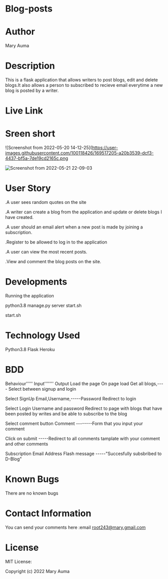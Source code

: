 # Blog-posts
# Author
Mary Auma
# Description
This is a flask application that allows writers to post blogs, edit and delete blogs.It also allows a person to subscribed to recieve email everytime a new blog is posted by a writer.
# Live Link

# Sreen short

![Screenshot from 2022-05-20 14-12-25](https://user-images.githubusercontent.com/100118426/169517205-a20b3539-dcf3-4437-bf5a-7de19cd2165c.png

![Screenshot from 2022-05-21 22-09-03](https://user-images.githubusercontent.com/100118426/169666047-44377018-8530-4cc9-ba91-59a8fa3de471.png)




# User Story
.A user sees random quotes on the site

.A writer can create a blog from the application and update or delete blogs I have created.

.A user should an email alert when a new post is made by joining a subscription.

.Register to be allowed to log in to the application

.A user can view the most recent posts.

.View and comment the blog posts on the site.

# Developments
Running the application

python3.8 manage.py server
start.sh

start.sh
# Technology  Used
Python3.8
Flask 
Heroku
# BDD
Behaviour'''''	Input'''''''	Output
Load the page	  On page load	Get all blogs,---- Select between signup and login

Select SignUp   	Email,Username,-----Password	Redirect to login

Select Login	Username and password	Redirect to page with blogs that have been posted by writes and be able to subscribe to the blog

Select comment button	    Comment	--------Form that you input your comment

Click on submit	  	-----Redirect to all comments tamplate with your comment and other comments

Subscription	   Email Address	Flash message -----"Succesfully subsbribed to D-Blog"

# Known Bugs
There are no known bugs
# Contact Information
You can send your comments here :email  root243@mary.gmail.com

# License
MIT License:

Copyright (c) 2022 Mary Auma

